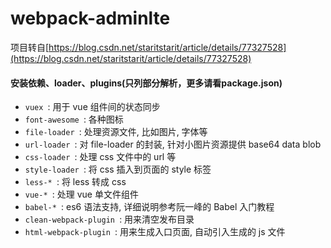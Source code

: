 # webpack-adminlte

项目转自[https://blog.csdn.net/staritstarit/article/details/77327528](https://blog.csdn.net/staritstarit/article/details/77327528)

#### 安装依赖、loader、plugins(只列部分解析，更多请看package.json)
* `vuex `: 用于 vue 组件间的状态同步 
* `font-awesome `: 各种图标
* `file-loader `: 处理资源文件, 比如图片, 字体等 
* `url-loader `: 对 file-loader 的封装, 针对小图片资源提供 base64 data blob 
* `css-loader `: 处理 css 文件中的 url 等 
* `style-loader `: 将 css 插入到页面的 style 标签 
* `less-* `: 将 less 转成 css 
* `vue-* `: 处理 vue 单文件组件 
* `babel-* `: es6 语法支持, 详细说明参考阮一峰的 Babel 入门教程
* `clean-webpack-plugin `: 用来清空发布目录 
* `html-webpack-plugin `: 用来生成入口页面, 自动引入生成的 js 文件

